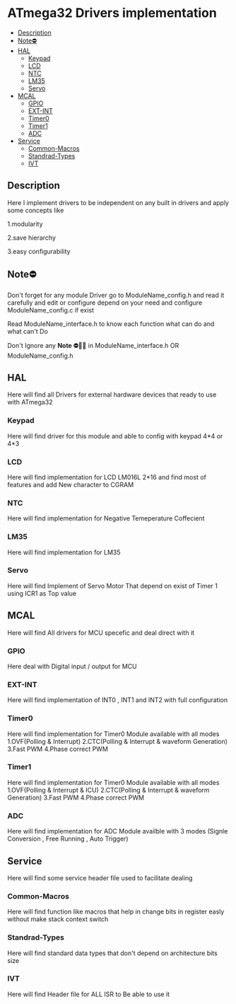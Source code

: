 # ATmega32 Drivers implementation

- [Description](#Description)
- [Note⛔](#Note⛔)
- [HAL](#HAL)
  - [Keypad](#Keypad)
  - [LCD](#LCD)
  - [NTC](#NTC)
  - [LM35](#LM35)
  - [Servo](#servo)
- [MCAL](#MCAL)
  - [GPIO](#GPIO)
  - [EXT-INT](#EXT-INT)
  - [Timer0](#Timer0)
  - [Timer1](#Timer1)
  - [ADC](#ADC)
- [Service](#Service)
  - [Common-Macros](#Common-Macros)
  - [Standrad-Types](#Standrad-Types)
  - [IVT](#IVT)



## Description
<p>Here I implement drivers to be independent on any built in drivers and apply some concepts like</p>
<p>1.modularity</p>
<p>2.save hierarchy</p>
<p>3.easy configurability</p>

## Note⛔
<p>Don't forget for any module Driver go to ModuleName_config.h and read it carefully and edit or configure depend on your need and configure  ModuleName_config.c if exist </p>
<p>Read ModuleName_interface.h to know each function what can do and what can't Do</p>
<p>Don't Ignore any <Strong>Note ⛔🙆‍♂️</Strong> in ModuleName_interface.h OR ModuleName_config.h</p>

## HAL
<p>Here will find all Drivers for external hardware devices that ready to use with ATmega32</p>

### Keypad
<p>Here will find driver for this module and able to config with keypad 4*4 or 4*3 </p>

### LCD
<p>Here will find implementation for LCD LM016L 2*16 and find most of features and add New character to CGRAM</p>

### NTC
<p>Here will find implementation for Negative Temeperature Coffecient </p>

### LM35
<p>Here will find implementation for LM35 </p>

### Servo
<p>Here will find Implement  of Servo Motor That depend on exist of Timer 1 using ICR1 as Top value</p>

## MCAL
<p>Here will find All drivers for MCU specefic and deal direct with it</p>

### GPIO
<p>Here deal with Digital input / output for MCU  </p>

### EXT-INT
<p>Here will find implementation of INT0 , INT1 and INT2 with full configuration </p>

### Timer0
<p>Here will find implementation for Timer0 Module available with all modes 1.OVF(Polling & Interrupt) 2.CTC(Polling & Interrupt & waveform Generation) 3.Fast PWM  4.Phase correct PWM</p>

### Timer1
<p>Here will find implementation for Timer0 Module available with all modes 1.OVF(Polling & Interrupt & ICU) 2.CTC(Polling & Interrupt & waveform Generation) 3.Fast PWM  4.Phase correct PWM</p>

### ADC
<p>Here will find implementation for ADC Module availble with 3 modes (Signle Conversion , Free Running , Auto Trigger)</p>


## Service 
<p>Here will find some service header file used to facilitate dealing</p>

### Common-Macros
<p>Here will find function like macros that help in change bits in register easly without make stack context switch</p>

### Standrad-Types
<p>Here will find standard data types that don't depend on architecture
  bits size</p>

### IVT
<p>Here will find Header file for ALL ISR to Be able to use it</p>

